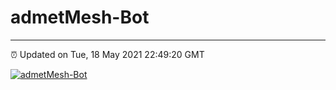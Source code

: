 # admetMesh-Bot
---
⏰ Updated on Tue, 18 May 2021 22:49:20 GMT

[![admetMesh-Bot](https://github.com/kotori-y/admetMesh-bot/actions/workflows/main.yml/badge.svg)](https://github.com/kotori-y/admetMesh-bot/actions/workflows/main.yml)
